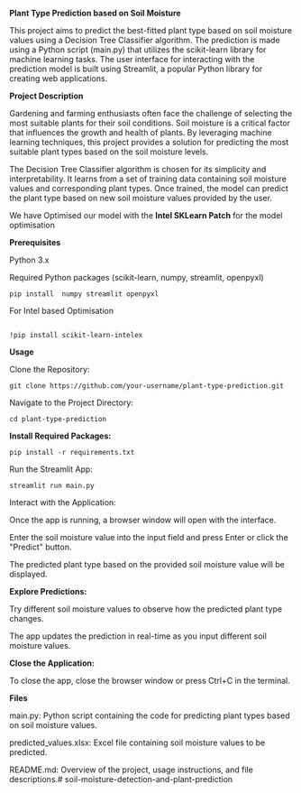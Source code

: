 **Plant Type Prediction based on Soil Moisture**


This project aims to predict the best-fitted plant type based on soil moisture values using a Decision Tree Classifier algorithm. The prediction is made using a Python script (main.py) that utilizes the scikit-learn library for machine learning tasks. The user interface for interacting with the prediction model is built using Streamlit, a popular Python library for creating web applications.

**Project Description**

Gardening and farming enthusiasts often face the challenge of selecting the most suitable plants for their soil conditions. Soil moisture is a critical factor that influences the growth and health of plants. By leveraging machine learning techniques, this project provides a solution for predicting the most suitable plant types based on the soil moisture levels.

The Decision Tree Classifier algorithm is chosen for its simplicity and interpretability. It learns from a set of training data containing soil moisture values and corresponding plant types. Once trained, the model can predict the plant type based on new soil moisture values provided by the user.

We have Optimised our model with the **Intel SKLearn Patch** for the model optimisation

**Prerequisites**

Python 3.x

Required Python packages (scikit-learn, numpy, streamlit, openpyxl)

```
pip install  numpy streamlit openpyxl
```

For Intel based Optimisation 

```

!pip install scikit-learn-intelex
```



**Usage**

Clone the Repository:



```
git clone https://github.com/your-username/plant-type-prediction.git
```

Navigate to the Project Directory:

```
cd plant-type-prediction
```

**Install Required Packages:**


```
pip install -r requirements.txt
```

Run the Streamlit App:


```
streamlit run main.py
```

Interact with the Application:

Once the app is running, a browser window will open with the interface.

Enter the soil moisture value into the input field and press Enter or click the "Predict" button.

The predicted plant type based on the provided soil moisture value will be displayed.


**Explore Predictions:**

Try different soil moisture values to observe how the predicted plant type changes.

The app updates the prediction in real-time as you input different soil moisture values.

**Close the Application:**

To close the app, close the browser window or press Ctrl+C in the terminal.


**Files**

main.py: Python script containing the code for predicting plant types based on soil moisture values.

predicted_values.xlsx: Excel file containing soil moisture values to be predicted.

README.md: Overview of the project, usage instructions, and file descriptions.# soil-moisture-detection-and-plant-prediction
